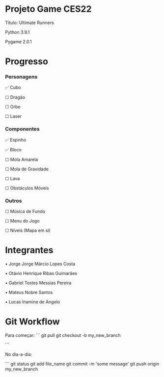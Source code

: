 # Projeto Game CES22

Título: Ultimate Runners

Python 3.9.1

Pygame 2.0.1

# Progresso

### Personagens

✅ Cubo

☐ Dragão

☐ Orbe

☐ Laser

### Componentes

✅ Espinho

✅ Bloco

☐ Mola Amarela

☐ Mola de Gravidade

☐ Lava

☐ Obstáculos Móveis

### Outros

☐ Música de Fundo

☐ Menu do Jogo

☐ Níveis (Mapa em si)

# Integrantes

  • Jorge Jorge Márcio Lopes Costa
  
  • Otávio Henrique Ribas Guimarães
  
  • Gabriel Tostes Messias Pereira
  
  • Mateus Nobre Santos
  
  • Lucas Inamine de Angelo

  # Git Workflow



  Para começar:
  ´´´
  git pull
  git checkout -b my_new_branch

  ´´´

No dia-a-dia:


´´´
git status
git add file_name
git commit -m 'some message'
git push origin my_new_branch
